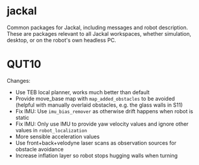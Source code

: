 jackal
======

Common packages for Jackal, including messages and robot description. These are packages relevant
to all Jackal workspaces, whether simulation, desktop, or on the robot's own headless PC.


QUT10
======

Changes:
- Use TEB local planner, works much better than default
- Provide move_base map with `map_added_obstacles` to be avoided (helpful with manually overlaid obstacles, e.g. the glass walls in S11)
- Fix IMU: Use `imu_bias_remover` as otherwise drift happens when robot is static
- Fix IMU: Only use IMU to provide yaw velocity values and ignore other values in `robot_localization`
- More sensible acceleration values
- Use front+back+velodyne laser scans as observation sources for obstacle avoidance
- Increase inflation layer so robot stops hugging walls when turning
